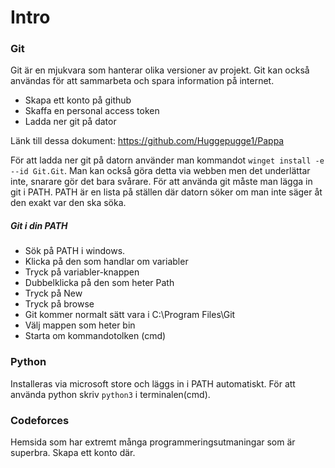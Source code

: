 # Intro

### Git
Git är en mjukvara som hanterar olika versioner av projekt. Git kan också användas för att sammarbeta och spara information på internet.

- Skapa ett konto på github
- Skaffa en personal access token
- Ladda ner git på dator

Länk till dessa dokument: https://github.com/Huggepugge1/Pappa

För att ladda ner git på datorn använder man kommandot `winget install -e --id Git.Git`. Man kan också göra detta via webben men det underlättar inte, snarare gör det bara svårare. För att använda git måste man lägga in git i PATH. PATH är en lista på ställen där datorn söker om man inte säger åt den exakt var den ska söka.

##### Git i din PATH
- Sök på PATH i windows.
- Klicka på den som handlar om variabler
- Tryck på variabler-knappen
- Dubbelklicka på den som heter Path
- Tryck på New
- Tryck på browse
- Git kommer normalt sätt vara i C:\Program Files\Git
- Välj mappen som heter bin
- Starta om kommandotolken (cmd)

### Python
Installeras via microsoft store och läggs in i PATH automatiskt. För att använda python skriv `python3` i terminalen(cmd).

### Codeforces
Hemsida som har extremt många programmeringsutmaningar som är superbra. Skapa ett konto där.